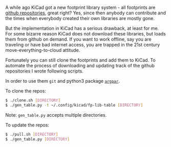 A while ago KiCad got a new footprint library system - all footprints are [github repositories](https://githtub.com/KiCad), great right? Yes, since then anybody can contribute and the times when everybody created their own libraries are mostly gone.

But the implementation in KiCad has a serious drawback, at least for me. For some bizarre reason KiCad does not download these libraries, but loads them from github on demand. If you want to work offline, say you are traveling or have bad internet access, you are trapped in the 21st century move-everything-to-cloud attitude.

Fortunately you can still clone the footprints and add them to KiCad. To automate the process of downloading and updating track of the github repositories I wrote following scripts.

In order to use them `git` and python3 package [`argpar`](https://pypi.python.org/pypi/argpar).

To clone the repos:
```sh
$ ./clone.sh [DIRECTORY]
$ ./gen_table.py -t ~/.config/kicad/fp-lib-table [DIRECTORY]
```
Note: `gen_table.py` accepts multiple directories.

To update the repos:
```sh
$ ./pull.sh [DIRECTORY]
$ ./gen_table.py [DIRECTORY]
```